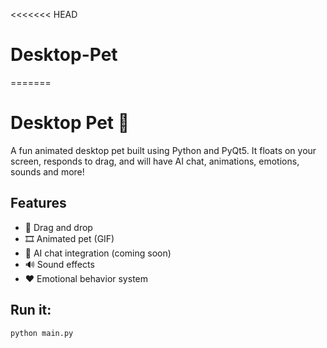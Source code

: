 <<<<<<< HEAD
# Desktop-Pet
=======
# Desktop Pet 🐶

A fun animated desktop pet built using Python and PyQt5. It floats on your screen, responds to drag, and will have AI chat, animations, emotions, sounds and more!

## Features
- 🐾 Drag and drop
- 🎞️ Animated pet (GIF)
- 💬 AI chat integration (coming soon)
- 🔊 Sound effects
- ❤️ Emotional behavior system

## Run it:
```bash
python main.py
